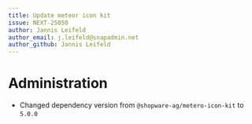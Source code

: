 ```yaml
---
title: Update meteor icon kit
issue: NEXT-25050
author: Jannis Leifeld
author_email: j.leifeld@snapadmin.net
author_github: Jannis Leifeld
---
```

# Administration
* Changed dependency version from `@shopware-ag/metero-icon-kit` to `5.0.0`

